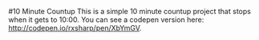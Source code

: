 #10 Minute Countup
This is a simple 10 minute countup project that stops when it gets to 10:00.
You can see a codepen version here: http://codepen.io/rxsharp/pen/XbYmGV.

 